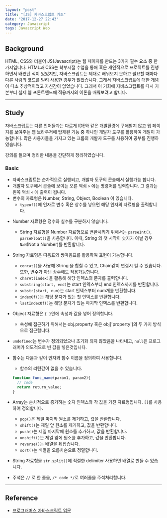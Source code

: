 ```yaml
---
layout: "post"
title: "[JS] 자바스크립트 기초"
date: "2017-12-27 22:43"
category: Javascript
tags: Javascript Web
---
```


## Background
HTML, CSS와 더불어 JS(Javascript)는 웹 페이지를 만드는 3가지 필수 요소 중 한 가지입니다. HTML과 CSS는 학부시절 수업을 통해 혹은 개인적으로 프로젝트를 진행하면서 배웠던 적이 있었지만, 자바스크립트는 제대로 배워보지 못하고 필요할 때마다 다른 사람의 코드를 빌려 사용한 경우가 많았습니다. 그래서 자바스크립트에 대한 개념이 다소 추상적이었고 자신감이 없었습니다. 그래서 이 기회에 자바스크립트를 다시 기본부터 실제 웹 프론트앤드에 적용까지의 이론을 배워보려고 합니다.

---

## Study
자바스크립트는 다른 언어들과는 다르게 IDE와 같은 개발환경에 구애받지 않고 웹 페이지를 보여주는 웹 브라우저에 탑재된 기능 중 하나인 개발자 도구를 활용하여 개발이 가능합니다. 많은 사용자들을 가지고 있는 크롬의 개발자 도구를 사용하여 공부를 진행하였습니다.

강의를 들으며 정리한 내용을 간단하게 정리하였습니다.

### Basic
* 자바스크립트는 순차적으로 실행되고, 개발자 도구의 콘솔에서 실행가능 합니다.
* 개발자 도구에서 콘솔에 보이는 오른 꺽쇠 `>` 에는 명령어를 입력합니다. 그 결과는 왼쪽 꺽쇠 `<` 에 출력이 됩니다.
* 변수의 자료형은 Number, String, Object, Boolean 이 있습니다.
  - `typeof()`에 인자로 변수 혹은 상수를 넣으면 해당 인자의 자료형을 출력합니다.
- Number 자료형은 정수와 실수를 구분하지 않습니다.
  - String 자료형을 Number 자료형으로 변환시키기 위해서는 `parseInt()`, `parseFloat()`을 사용합니다. 이때, String 의 첫 시작이 숫자가 아닐 경우 `NaN`(Not a Number)를 반환합니다.
- String 자료형은 따옴표와 쌍따옴표를 활용하여 표현이 가능합니다.
  - `concat()`을 사용해 String 을 합칠 수 있고, Chain같이 연결시 킬 수 있습니다. 또한, 변수가 아닌 상수에도 적용가능합니다.
  - `charAt(index)`을 활용해 해당 인덱스의 문자를 출력합니다.
  - `substring(start, end)`는 start 인덱스부터 end 인덱스까지를 반환합니다.
  - `substr(start, num)`는 start 인덱스부터 num개를 반환합니다.
  - `indexOf()`는 해당 문자가 있는 첫 인덱스를 반환합니다.
  - `lastIndexOf()`는 해당 문자가 있는 마지막 인덱스를 반환합니다.
- Object 자료형은 `{ }`안에 속성과 값을 넣어 정의합니다.
  - 속성에 접근하기 위해서는 obj.property 혹은 obj['property']의 두 가지 방식으로 접근합니다.
- `undefined`는 변수가 정의되었으나 초기화 되지 않았음을 나타내고, `null`은 프로그래머가 의도적으로 빈 값을 넣은것입니다.
- 함수는 다음과 같이 인자와 함수 이름을 정의하여 사용합니다.
  - 함수의 리턴값이 없을 수 있습니다.
  ```Javascript
  function func_name(param1, param2){
    // code
    return return_value;
  }
  ```

- Array는 순차적으로 증가하는 숫자 인덱스와 각 값을 가진 자료형입니다. `[]`를 사용하여 정의합니다.  
  - `pop()`은 제일 마지막 원소를 제거하고, 값을 반환합니다.
  - `shift()`는 제일 앞 원소를 제거하고, 값을 반환합니다.
  - `push()`는 제일 마지막에 원소를 추가하고, 값을 반환합니다.
  - `unshift()`는 제일 앞에 원소를 추가하고, 값을 반환합니다.
  - `reverse()`는 배열을 뒤집습니다.
  - `sort()`는 배열을 오름차순으로 정렬합니다.
- String 자료형을 `str.split()`에 적절한 delimiter 사용하면 배열로 만들 수 있습니다.

- 주석은 `//` 로 한 줄을, `/* code */`로 여러줄을 주석처리합니다.

---

## Reference
* [프로그래머스 자바스크립트 입문](https://programmers.co.kr/learn)
